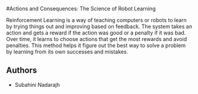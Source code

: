 #Actions and Consequences: The Science of Robot Learning

Reinforcement Learning is a way of teaching computers or robots to learn by trying things out and improving based on feedback. The system takes an action and gets a reward if the action was good or a penalty if it was bad. Over time, it learns to choose actions that get the most rewards and avoid penalties. This method helps it figure out the best way to solve a problem by learning from its own successes and mistakes.
## Authors
- Subahini Nadarajh
